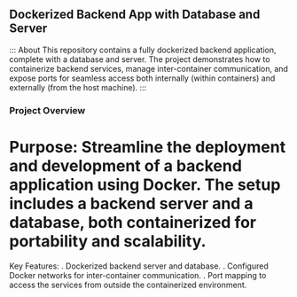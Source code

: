 ## Dockerized Backend App with Database and Server
::: About
This repository contains a fully dockerized backend application, complete with a database and server. The project demonstrates how to containerize backend services, manage inter-container communication, and expose ports for seamless access both internally (within containers) and externally (from the host machine).
:::

### Project Overview
# Purpose: Streamline the deployment and development of a backend application using Docker. The setup includes a backend server and a database, both containerized for portability and scalability.
Key Features:
. Dockerized backend server and database.
. Configured Docker networks for inter-container communication.
. Port mapping to access the services from outside the containerized environment.
